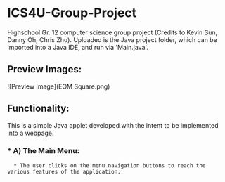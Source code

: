 # ICS4U-Group-Project
Highschool Gr. 12 computer science group project (Credits to Kevin Sun, Danny Oh, Chris Zhu). Uploaded is the Java project folder, which can be imported into a Java IDE, and run via 'Main.java'.

## Preview Images:
![Preview Image](EOM Square.png)

## Functionality:
This is a simple Java applet developed with the intent to be implemented into a webpage.
### * A) The Main Menu:
      * The user clicks on the menu navigation buttons to reach the various features of the application.
